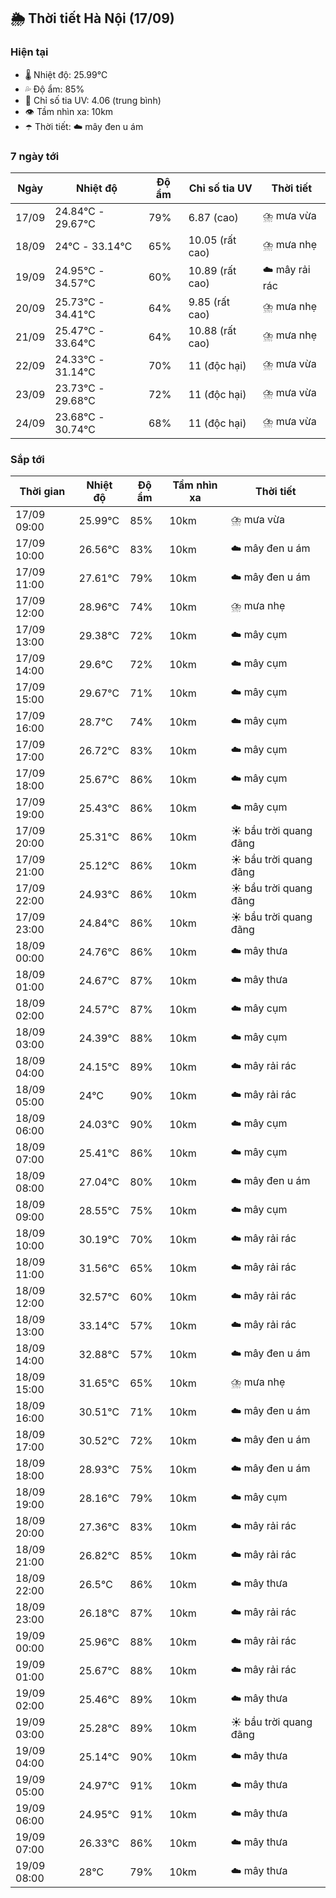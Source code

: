 ## 🌦️ Thời tiết Hà Nội (17/09)

### Hiện tại

- 🌡️ Nhiệt độ: 25.99℃
- 💦 Độ ẩm: 85%
- 🌟 Chỉ số tia UV: 4.06 (trung bình)
- 👁️ Tầm nhìn xa: 10km
- ☂️ Thời tiết: ☁️ mây đen u ám

### 7 ngày tới

| Ngày | Nhiệt độ | Độ ẩm | Chỉ số tia UV | Thời tiết |
| --- | --- | --- | --- | --- |
| 17/09 | 24.84℃ - 29.67℃ | 79% | 6.87 (cao) | ⛈️ mưa vừa |
| 18/09 | 24℃ - 33.14℃ | 65% | 10.05 (rất cao) | ⛈️ mưa nhẹ |
| 19/09 | 24.95℃ - 34.57℃ | 60% | 10.89 (rất cao) | ☁️ mây rải rác |
| 20/09 | 25.73℃ - 34.41℃ | 64% | 9.85 (rất cao) | ⛈️ mưa nhẹ |
| 21/09 | 25.47℃ - 33.64℃ | 64% | 10.88 (rất cao) | ⛈️ mưa nhẹ |
| 22/09 | 24.33℃ - 31.14℃ | 70% | 11 (độc hại) | ⛈️ mưa vừa |
| 23/09 | 23.73℃ - 29.68℃ | 72% | 11 (độc hại) | ⛈️ mưa vừa |
| 24/09 | 23.68℃ - 30.74℃ | 68% | 11 (độc hại) | ⛈️ mưa vừa |

### Sắp tới

| Thời gian | Nhiệt độ | Độ ẩm | Tầm nhìn xa | Thời tiết |
| --- | --- | --- | --- | --- |
| 17/09 09:00 | 25.99℃ | 85% | 10km | ⛈️ mưa vừa |
| 17/09 10:00 | 26.56℃ | 83% | 10km | ☁️ mây đen u ám |
| 17/09 11:00 | 27.61℃ | 79% | 10km | ☁️ mây đen u ám |
| 17/09 12:00 | 28.96℃ | 74% | 10km | ⛈️ mưa nhẹ |
| 17/09 13:00 | 29.38℃ | 72% | 10km | ☁️ mây cụm |
| 17/09 14:00 | 29.6℃ | 72% | 10km | ☁️ mây cụm |
| 17/09 15:00 | 29.67℃ | 71% | 10km | ☁️ mây cụm |
| 17/09 16:00 | 28.7℃ | 74% | 10km | ☁️ mây cụm |
| 17/09 17:00 | 26.72℃ | 83% | 10km | ☁️ mây cụm |
| 17/09 18:00 | 25.67℃ | 86% | 10km | ☁️ mây cụm |
| 17/09 19:00 | 25.43℃ | 86% | 10km | ☁️ mây cụm |
| 17/09 20:00 | 25.31℃ | 86% | 10km | ☀️ bầu trời quang đãng |
| 17/09 21:00 | 25.12℃ | 86% | 10km | ☀️ bầu trời quang đãng |
| 17/09 22:00 | 24.93℃ | 86% | 10km | ☀️ bầu trời quang đãng |
| 17/09 23:00 | 24.84℃ | 86% | 10km | ☀️ bầu trời quang đãng |
| 18/09 00:00 | 24.76℃ | 86% | 10km | ☁️ mây thưa |
| 18/09 01:00 | 24.67℃ | 87% | 10km | ☁️ mây thưa |
| 18/09 02:00 | 24.57℃ | 87% | 10km | ☁️ mây cụm |
| 18/09 03:00 | 24.39℃ | 88% | 10km | ☁️ mây cụm |
| 18/09 04:00 | 24.15℃ | 89% | 10km | ☁️ mây rải rác |
| 18/09 05:00 | 24℃ | 90% | 10km | ☁️ mây rải rác |
| 18/09 06:00 | 24.03℃ | 90% | 10km | ☁️ mây cụm |
| 18/09 07:00 | 25.41℃ | 86% | 10km | ☁️ mây cụm |
| 18/09 08:00 | 27.04℃ | 80% | 10km | ☁️ mây đen u ám |
| 18/09 09:00 | 28.55℃ | 75% | 10km | ☁️ mây cụm |
| 18/09 10:00 | 30.19℃ | 70% | 10km | ☁️ mây rải rác |
| 18/09 11:00 | 31.56℃ | 65% | 10km | ☁️ mây rải rác |
| 18/09 12:00 | 32.57℃ | 60% | 10km | ☁️ mây rải rác |
| 18/09 13:00 | 33.14℃ | 57% | 10km | ☁️ mây rải rác |
| 18/09 14:00 | 32.88℃ | 57% | 10km | ☁️ mây đen u ám |
| 18/09 15:00 | 31.65℃ | 65% | 10km | ⛈️ mưa nhẹ |
| 18/09 16:00 | 30.51℃ | 71% | 10km | ☁️ mây đen u ám |
| 18/09 17:00 | 30.52℃ | 72% | 10km | ☁️ mây đen u ám |
| 18/09 18:00 | 28.93℃ | 75% | 10km | ☁️ mây đen u ám |
| 18/09 19:00 | 28.16℃ | 79% | 10km | ☁️ mây cụm |
| 18/09 20:00 | 27.36℃ | 83% | 10km | ☁️ mây rải rác |
| 18/09 21:00 | 26.82℃ | 85% | 10km | ☁️ mây rải rác |
| 18/09 22:00 | 26.5℃ | 86% | 10km | ☁️ mây thưa |
| 18/09 23:00 | 26.18℃ | 87% | 10km | ☁️ mây rải rác |
| 19/09 00:00 | 25.96℃ | 88% | 10km | ☁️ mây rải rác |
| 19/09 01:00 | 25.67℃ | 88% | 10km | ☁️ mây rải rác |
| 19/09 02:00 | 25.46℃ | 89% | 10km | ☁️ mây thưa |
| 19/09 03:00 | 25.28℃ | 89% | 10km | ☀️ bầu trời quang đãng |
| 19/09 04:00 | 25.14℃ | 90% | 10km | ☁️ mây thưa |
| 19/09 05:00 | 24.97℃ | 91% | 10km | ☁️ mây thưa |
| 19/09 06:00 | 24.95℃ | 91% | 10km | ☁️ mây thưa |
| 19/09 07:00 | 26.33℃ | 86% | 10km | ☁️ mây thưa |
| 19/09 08:00 | 28℃ | 79% | 10km | ☁️ mây thưa |
